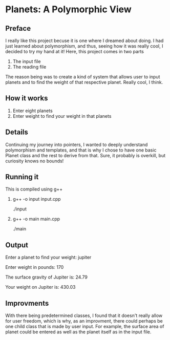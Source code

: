 # Planets: A Polymorphic View

## Preface
I really like this project becuse it is one where I dreamed about doing. I 
had just learned about polymorphism, and thus, seeing how it was really cool, 
I decided to try my hand at it! Here, this project comes in two parts

1. The input file
2. The reading file
   
The reason being was to create a kind of system that allows user to input planets
and to find the weight of that respective planet. Really cool, I think.

## How it works
1. Enter eight planets
2. Enter weight to find your weight in that planets

## Details
Continuing my journey into pointers, I wanted to deeply understand polymorphism and 
templates, and that is why I chose to have one basic Planet class and the rest to derive 
from that. Sure, it probably is overkill, but curiosity knows no bounds!

## Running it
This is compiled using g++
1. g++ -o input input.cpp

   ./input

2. g++ -o main main.cpp

   ./main

## Output
Enter a planet to find your weight: jupiter 

Enter weight in pounds: 170

The surface gravity of Jupiter is: 24.79

Your weight on Jupiter is: 430.03

## Improvments
With there being predetermined classes, I found that it doesn't really allow for 
user freedom, which is why, as an improvment, there could perhaps be one child class
that is made by user input. For example, the surface area of planet could be entered
as well as the planet itself as in the input file.





